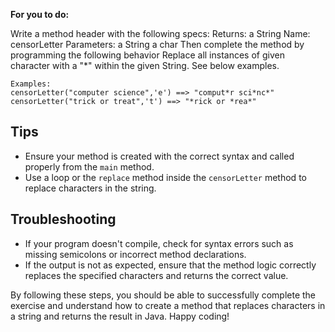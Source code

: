 **For you to do:**

Write a method header with the following specs:
Returns:
a String
Name:
censorLetter
Parameters:
a String
a char
Then complete the method by programming the following behavior
Replace all instances of given character with a "*" within the given String.
See below examples.

```
Examples:
censorLetter("computer science",'e') ==> "comput*r sci*nc*"
censorLetter("trick or treat",'t') ==> "*rick or *rea*"
```

## Tips
- Ensure your method is created with the correct syntax and called properly from the `main` method.
- Use a loop or the `replace` method inside the `censorLetter` method to replace characters in the string.

## Troubleshooting
- If your program doesn't compile, check for syntax errors such as missing semicolons or incorrect method declarations.
- If the output is not as expected, ensure that the method logic correctly replaces the specified characters and returns the correct value.

By following these steps, you should be able to successfully complete the exercise and understand how to create a method that replaces characters in a string and returns the result in Java. Happy coding!
